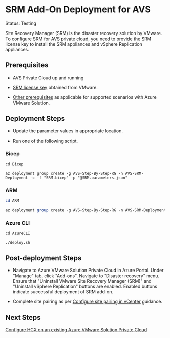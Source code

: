 # SRM Add-On Deployment for AVS
Status: Testing

Site Recovery Manager (SRM) is the disaster recovery solution by VMware. To configure SRM for AVS private cloud, you need to provide the SRM license key to install the SRM appliances and vSphere Replication appliances.

## Prerequisites

* AVS Private Cloud up and running

* [SRM license key](https://docs.microsoft.com/azure/azure-vmware/disaster-recovery-using-vmware-site-recovery-manager#srm-licenses) obtained from VMware.

* [Other prerequisites](https://docs.microsoft.com/azure/azure-vmware/disaster-recovery-using-vmware-site-recovery-manager#prerequisites) as applicable for supported scenarios with Azure VMware Solution.

## Deployment Steps

* Update the parameter values in appropriate location.

* Run one of the following script.

### Bicep

```azurecli-interactive
cd Bicep

az deployment group create -g AVS-Step-By-Step-RG -n AVS-SRM-Deployment -c -f "SRM.bicep" -p "@SRM.parameters.json"
```

### ARM

```powershell
cd ARM

az deployment group create -g AVS-Step-By-Step-RG -n AVS-SRM-Deployment -c -f "SRM.deploy.json" -p "@SRM.parameters.json"
```

### Azure CLI

```azurecli-interactive
cd AzureCLI

./deploy.sh
```

## Post-deployment Steps

* Navigate to Azure VMware Solution Private Cloud in Azure Portal. Under "Manage" tab, click "Add-ons". Navigate to "Disaster recovery" menu. Ensure that "Uninstall VMware Site Recovery Manager (SRM)" and "Uninstall vSphere Replication" buttons are enabled. Enabled buttons indicate successful deployment of SRM add-on.

* Complete site pairing as per [Configure site pairing in vCenter](https://docs.microsoft.com/azure/azure-vmware/disaster-recovery-using-vmware-site-recovery-manager#configure-site-pairing-in-vcenter) guidance.

## Next Steps

[Configure HCX on an existing Azure VMware Solution Private Cloud](../../Addins/HCX/readme.md)
